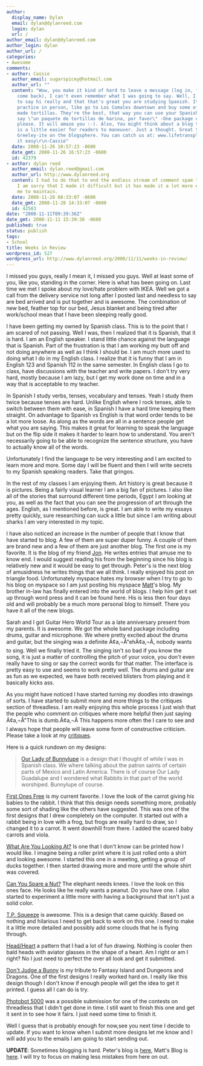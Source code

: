 ```yaml
---
author:
  display_name: Dylan
  email: dylan@dylanreed.com
  login: dylan
  url: /
author_email: dylan@dylanreed.com
author_login: dylan
author_url: /
categories:
- Awesome
comments:
- author: Cassie
  author_email: sugarspicey@hotmail.com
  author_url: ""
  content: "Wow, you make it kind of hard to leave a message (log in, fetch you password,
    come back), I can't even remember what I was going to say. Well, I just wanted
    to say hi really and that that's great you are studying Spanish. It's best to
    practice in person, like go to Los Comales downtown and buy some of their fresh
    made tortillas. They're the best, that way you can use your Spanish. You could
    say \"un paquete de tortillas de harina, por favor\" -One package of flour tortillas,
    please. It will amaze you :-). Also, You might think about a blog template that
    is a little easier for readers to maneuver. Just a thought. Great to see a fellow
    Greeley-ite on the blogsphere. You can catch us at: www.lifetransplanet.com\r\nTake
    it easy\r\n-Cassie"
  date: 2008-11-26 10:57:23 -0600
  date_gmt: 2008-11-26 16:57:23 -0600
  id: 42379
- author: dylan reed
  author_email: dylan.reed@gmail.com
  author_url: http://www.dylanreed.org
  content: I had to do that to end the endless stream of comment spam that I was getting.
    I am sorry that I made it difficult but it has made it a lot more enjoyable for
    me to maintain.
  date: 2008-11-28 08:33:07 -0600
  date_gmt: 2008-11-28 14:33:07 -0600
  id: 42503
date: "2008-11-11T09:39:36Z"
date_gmt: 2008-11-11 15:39:36 -0600
published: true
status: publish
tags:
- School
title: Weeks in Review
wordpress_id: 527
wordpress_url: http://www.dylanreed.org/2008/11/11/weeks-in-review/
---
```


I missed you guys, really I mean it, I missed you guys. Well at least some of you, like you, standing in the corner. Here is what has been going on. Last time we met I spoke about my love/hate problem with IKEA. Well we got a call from the delivery service not long after I posted last and needless to say are bed arrived and is put together and is awesome. The combination of new bed, feather top for our bed, Jesus blanket and being tired after work/school mean that I have been sleeping really good.

I have been getting my owned by Spanish class. This is to the point that I am scared of not passing. Well I was, then I realized that it is Spanish, that it is hard. I am an English speaker. I stand little chance against the language that is Spanish. Part of the frustration is that I am working my butt off and not doing anywhere as well as I think I should be. I am much more used to doing what I do in my English class. I realize that it is funny that I am in English 123 and Spanish 112 in the same semester. In English class I go to class, have discussions with the teacher and write papers. I don't try very hard, mostly because I am lazy, but I get my work done on time and in a way that is acceptable to my teacher.

In Spanish I study verbs, tenses, vocabulary and tenses. Yeah I study them twice because tenses are hard. Unlike English where I rock tenses, able to switch between them with ease, in Spanish I have a hard time keeping them straight. On advantage to Spanish vs English is that word order tends to be a lot more loose. As along as the words are all in a sentence people get what you are saying. This makes it great for learning to speak the language but on the flip side it makes it harder to learn how to understand. You aren't necessarily going to be able to recognize the sentence structure, you have to actually know all of the words.

Unfortunately I find the language to be very interesting and I am excited to learn more and more. Some day I will be fluent and then I will write secrets to my Spanish speaking readers. Take that gringos.

In the rest of my classes I am enjoying them. Art history is great because it is pictures. Being a fairly visual learner I am a big fan of pictures. I also like all of the stories that surround different time periods, Egypt I am looking at you, as well as the fact that you can see the progression of art through the ages. English, as I mentioned before, is great. I am able to write my essays pretty quickly, sure researching can suck a little but since I am writing about sharks I am very interested in my topic.

I have also noticed an increase in the number of people that I know that have started to blog. A few of them are super duper funny. A couple of them are brand new and a few of them are just another blog. The first one is my favorite. It is the blog of my friend [Jon][1]. He writes entries that amuse me to know end. I would suggest reading his from the beginning since his blog is relatively new and it would be easy to get through. Peter's is the next blog of amusidness he writes things that we all think. I really enjoyed his post on triangle food. Unfortunately myspace hates my browser when I try to go to his blog on myspace so I am just posting his myspace [Matt][2]'s blog. My brother in-law has finally entered into the world of blogs. I help him get it set up through word press and it can be found here. His is less then four days old and will probably be a much more personal blog to himself. There you have it all of the new blogs.

   [1]: http://blog.myspace.com/index.cfm?fuseaction=blog.ListAll&friendID=306504962
   [2]: http://www.elburrovolador.com

Sarah and I got Guitar Hero World Tour as a late anniversary present from my parents. It is awesome. We got the whole band package including drums, guitar and microphone. We where pretty excited about the drums and guitar, but the singing was a definite Ã¢a‚¬Å"ehÃ¢a‚¬Â, nobody wants to sing. Well we finally tried it. The singing isn't so bad if you know the song, it is just a matter of controlling the pitch of your voice, you don't even really have to sing or say the correct words for that matter. The interface is pretty easy to use and seems to work pretty well. The drums and guitar are as fun as we expected, we have both received blisters from playing and it basically kicks ass.

As you might have noticed I have started turning my doodles into drawings of sorts. I have started to submit more and more things to the critiques section of threadless. I am really enjoying this whole process I just wish that the people who comment on critiques where more helpful then just saying Ã¢a‚¬Å"This is dumb.Ã¢a‚¬Â This happens more often the I care to see and I always hope that people will leave some form of constructive criticism. Please take a look at my [critiques][3].

   [3]: http://www.threadless.com/profile/174696/reallyreallyawesomeguy/critiques

Here is a quick rundown on my designs:

> [Our Lady of Bunnylupe][4] is a design that I thought of while I was in Spanish class. We where talking about the patron saints of certain parts of Mexico and Latin America. There is of course Our Lady Guadalupe and I wondered what Rabbits in that part of the world worshiped. Bunnylupe of course.
> 
>    [4]: http://www.threadless.com/critique/30999/Our_Lady_Bunnylupe

[First Ones Free][5] is my current favorite. I love the look of the carrot giving his babies to the rabbit. I think that this design needs something more, probably some sort of shading like the others have suggested. This was one of the first designs that I drew completely on the computer. It started out with a rabbit being in love with a frog, but frogs are really hard to draw, so I changed it to a carrot. It went downhill from there. I added the scared baby carrots and viola.
> 
>    [5]: http://www.threadless.com/critique/30802/First_One_is_Free

[What Are You Looking At?][6] Is one that I don't know can be printed how I would like. I imagine being a roller print where it is just rolled onto a shirt and looking awesome. I started this one in a meeting, getting a group of ducks together. I then started drawing more and more until the whole shirt was covered.
> 
>    [6]: http://www.threadless.com/critique/30888/What_are_you_looking_at

[Can You Spare a Nut?][7] The elephant needs knees. I love the look on this ones face. He looks like he really wants a peanut. Do you have one. I also started to experiment a little more with having a background that isn't just a solid color.
> 
>    [7]: http://www.threadless.com/critique/31147/Can_you_spare_a_nut

[T.P. Squeeze][8] is awesome. This is a design that came quickly. Based on nothing and hilarious I need to get back to work on this one. I need to make it a little more detailed and possibly add some clouds that he is flying through.
> 
>    [8]: http://www.threadless.com/critique/30003/T_P_Squeeze

[Head/Heart][9] a pattern that I had a lot of fun drawing. Nothing is cooler then bald heads with aviator glasses in the shape of a heart. Am I right or am I right? No I just need to perfect the over all look and get it submitted.
> 
>    [9]: http://www.threadless.com/critique/29058/Head_Heart

[Don't Judge a Bunny][10] is my tribute to Fantasy Island and Dungeons and Dragons. One of the first designs I really worked hard on. I really like this design though I don't know if enough people will get the idea to get it printed. I guess all I can do is try.
> 
>    [10]: http://www.threadless.com/critique/23791/Don_t_Judge_the_Bunny

[Photobot 5000][11] was a possible submission for one of the contests on threadless that I didn't get done in time. I still want to finish this one and get it sent in to see how it fairs. I just need some time to finish it.

   [11]: http://www.threadless.com/critique/23867/Photobot_5000

  
Well I guess that is probably enough for now,see you next time I decide to update. If you want to know when I submit more designs let me know and I will add you to the emails I am going to start sending out.

**UPDATE**: Sometimes blogging is hard. Peter's blog is [here][12], Matt's Blog is [here][13]. I will try to focus on making less mistakes from here on out.

   [12]: http://blog.myspace.com/index.cfm?fuseaction=blog.ListAll&friendID=53158714
   [13]: http://www.elburrovolador.com

